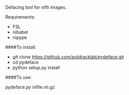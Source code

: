 Defacing tool for nifti images.  

Requirements:
- FSL
- nibabel
- nipype

####To install:

* git clone https://github.com/poldracklab/pydeface.git
* cd pydeface
* python setup.py install

####To use:

pydeface.py infile.nii.gz
